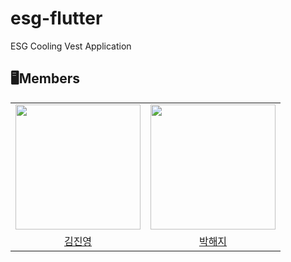 # esg-flutter
ESG Cooling Vest Application 

## 🖥️Members
<table align = "left-alignr">
  <tr align = "center">
    <td><a href="https://github.com/coringcoring"><img src="https://avatars.githubusercontent.com/u/65723420?v=4" width=200></a></td>
    <td><a href="https://github.com/haeji08"><img src="https://avatars.githubusercontent.com/u/83302507?v=4" width=200></a></td>
  </tr>
  <tr align = "center">
    <td><a href = "https://github.com/coringcoring">김진영</a></td>
    <td><a href = "https://github.com/haeji08">박해지</a></td>
  </tr>
</table>
